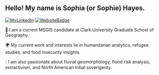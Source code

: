 ## Hello! My name is Sophia (or Sophie) Hayes. 

[![MyLinkedIn](https://img.shields.io/badge/My-LinkedIn-blue)](https://www.linkedin.com/in/sophiaehayes1/) [![WebsiteBadge](https://img.shields.io/badge/My-Website-green)](https://www.sophiaehayes.com) 

🌟 I am a current MSGIS candidate at Clark University Graduate School of Geography. 

🌍 My current work and interests lie in humanitarian analytics, refugee studies, and food insecurity insights. 

💧 I am also passionate about fluvial geomorphology, flood risk analysis, extractivism, and North American tribal soverigenty. 
